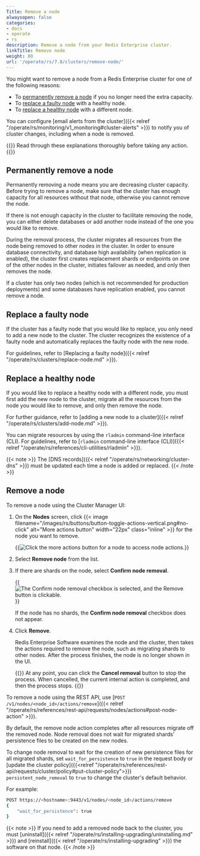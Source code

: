 ```yaml
---
Title: Remove a node
alwaysopen: false
categories:
- docs
- operate
- rs
description: Remove a node from your Redis Enterprise cluster.
linkTitle: Remove node
weight: 80
url: '/operate/rs/7.8/clusters/remove-node/'
---
```

You might want to remove a node from a Redis Enterprise cluster for one of the following reasons:

- To [permanently remove a node](#permanently-remove-a-node) if you no longer need the extra capacity.
- To [replace a faulty node](#replace-a-faulty-node) with a healthy node.
- To [replace a healthy node](#replace-a-healthy-node) with a different node.

You can configure [email alerts from the cluster]({{< relref "/operate/rs/monitoring/v1_monitoring#cluster-alerts" >}}) to notify you of cluster changes, including when a node is removed.

{{<warning>}}
Read through these explanations thoroughly before taking
any action.
{{</warning>}}

## Permanently remove a node

Permanently removing a node means you are decreasing cluster capacity.
Before trying to remove a node, make sure that the cluster has enough
capacity for all resources without that node, otherwise you cannot remove the node.

If there is not enough capacity in the cluster to facilitate removing
the node, you can either delete databases or add another node instead of
the one you would like to remove.

During the removal process, the cluster migrates all resources from the
node being removed to other nodes in the cluster. In order to ensure
database connectivity, and database high availability (when replication
is enabled), the cluster first creates replacement shards or endpoints
on one of the other nodes in the cluster, initiates failover as needed,
and only then removes the node.

If a cluster has only two nodes (which is not recommended for production
deployments) and some databases have replication enabled, you cannot remove a node.

## Replace a faulty node

If the cluster has a faulty node that you would like to replace, you
only need to add a new node to the cluster. The cluster recognizes the
existence of a faulty node and automatically replaces the faulty node
with the new node.

For guidelines, refer to [Replacing a faulty
node]({{< relref "/operate/rs/clusters/replace-node.md" >}}).

## Replace a healthy node

If you would like to replace a healthy node with a different node, you
must first add the new node to the cluster, migrate all the resources
from the node you would like to remove, and only then remove the node.

For further guidance, refer to [adding a new node to a
cluster]({{< relref "/operate/rs/clusters/add-node.md" >}}).

You can migrate resources by using the `rladmin` command-line interface
(CLI). For guidelines, refer to [`rladmin` command-line interface
(CLI)]({{< relref "/operate/rs/references/cli-utilities/rladmin" >}}).

{{< note >}}
The [DNS records]({{< relref "/operate/rs/networking/cluster-dns" >}}) must be updated each time a node is added or replaced.
{{< /note >}}

## Remove a node

To remove a node using the Cluster Manager UI:

1. On the **Nodes** screen, click {{< image filename="/images/rs/buttons/button-toggle-actions-vertical.png#no-click" alt="More actions button" width="22px" class="inline" >}} for the node you want to remove.

    {{<image filename="images/rs/screenshots/nodes/secondary-nodes-more-actions.png" alt="Click the more actions button for a node to access node actions.">}}

1. Select **Remove node** from the list.

1. If there are shards on the node, select **Confirm node removal**.

    {{<image filename="images/rs/screenshots/nodes/confirm-node-removal-selected.png" alt="The Confirm node removal checkbox is selected, and the Remove button is clickable.">}}

    If the node has no shards, the **Confirm node removal** checkbox does not appear.

1. Click **Remove**.

    Redis Enterprise Software examines the node and the cluster, then takes the actions required to remove the node, such as migrating shards to other nodes. After the process finishes, the node is no longer shown in the UI.

    {{<note>}}
At any point, you can click the **Cancel removal** button to stop the process. When cancelled, the current internal action is completed, and then the process stops.
    {{</note>}}

To remove a node using the REST API, use [`POST /v1/nodes/<node_id>/actions/remove`]({{< relref "/operate/rs/references/rest-api/requests/nodes/actions#post-node-action" >}}).

By default, the remove node action completes after all resources migrate off the removed node. Node removal does not wait for migrated shards' persistence files to be created on the new nodes.

To change node removal to wait for the creation of new persistence files for all migrated shards, set `wait_for_persistence` to `true` in the request body or [update the cluster policy]({{<relref "/operate/rs/references/rest-api/requests/cluster/policy#put-cluster-policy">}}) `persistent_node_removal` to `true` to change the cluster's default behavior.

For example:

```sh
POST https://<hostname>:9443/v1/nodes/<node_id>/actions/remove
{
    "wait_for_persistence": true
}
```

{{< note >}}
If you need to add a removed node back to the cluster,
you must [uninstall]({{< relref "/operate/rs/installing-upgrading/uninstalling.md" >}})
and [reinstall]({{< relref "/operate/rs/installing-upgrading" >}}) the software on that node.
{{< /note >}}
